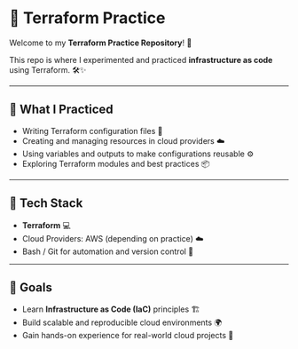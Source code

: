 # 🌱 Terraform Practice

Welcome to my **Terraform Practice Repository**! 🚀  

This repo is where I experimented and practiced **infrastructure as code** using Terraform. 🛠️✨  

---

## 🔹 What I Practiced
- Writing Terraform configuration files 📝  
- Creating and managing resources in cloud providers ☁️  
- Using variables and outputs to make configurations reusable ⚙️  
- Exploring Terraform modules and best practices 📦  

---

## 🔹 Tech Stack
- **Terraform** 💻  
- Cloud Providers: AWS  (depending on practice) ☁️  
- Bash / Git for automation and version control 🐚  

---

## 🔹 Goals
- Learn **Infrastructure as Code (IaC)** principles 🏗️  
- Build scalable and reproducible cloud environments 🌍  
- Gain hands-on experience for real-world cloud projects 💪  
